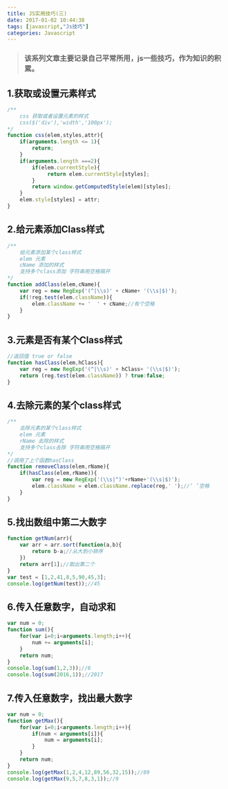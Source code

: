 ```yaml
---
title: JS实用技巧(三)
date: 2017-01-02 10:44:38
tags: [javascript,"Js技巧"]
categories: Javascript
---
```

> ### 该系列文章主要记录自己平常所用，js一些技巧，作为知识的积累。


<!-- more -->
## 1.获取或设置元素样式
```javascript
/**
	css 获取或者设置元素的样式
	css($('div'),'width','100px');
*/
function css(elem,styles,attr){
	if(arguments.length <= 1){
		return;
	}
	if(arguments.length ===2){
		if(elem.currentStyle){
			 return elem.currentStyle[styles];
		}
		return window.getComputedStyle(elem)[styles];
	}
	elem.style[styles] = attr;
}
```
## 2.给元素添加Class样式
```javascript
/**
	给元素添加某个class样式
	elem 元素
	cName 添加的样式
	支持多个class添加 字符串用空格隔开
*/
function addClass(elem,cName){
	var reg = new RegExp('(^|\\s)' + cName+ '(\\s|$)');
	if(!reg.test(elem.className)){
		elem.className += '  ' + cName;//有个空格
	}
}
```
## 3.元素是否有某个Class样式
```javascript
//返回值 true or false
function hasClass(elem,hClass){
	var reg = new RegExp('(^|\\s)' + hClass+ '(\\s|$)');
	return (reg.test(elem.className)) ? true:false;
}
```
## 4.去除元素的某个class样式
```javascript
/**
	去除元素的某个class样式
	elem 元素
	rName 去除的样式
	支持多个class去除 字符串用空格隔开
*/
//调用了上个函数hasClass
function removeClass(elem,rName){
	if(hasClass(elem,rName)){
		var reg = new RegExp('(\\s|^)'+rName+'(\\s|$)');
		elem.className = elem.className.replace(reg,' ');//‘ ’空格
	}
}
```
## 5.找出数组中第二大数字
```javascript
function getNum(arr){
	var arr = arr.sort(function(a,b){
		return b-a;//从大到小排序
	})
	return arr[1];//取出第二个
}
var test = [1,2,41,8,5,90,45,3];
console.log(getNum(test));//45
```
## 6.传入任意数字，自动求和
```javascript
var num = 0;
function sum(){
	for(var i=0;i<arguments.length;i++){
		num += arguments[i];
	}
	return num;
}
console.log(sum(1,2,3));//6
console.log(sum(2016,1));//2017
```
## 7.传入任意数字，找出最大数字
```javascript
var num = 0;
function getMax(){
	for(var i=0;i<arguments.length;i++){
		if(num < arguments[i]){
			num = arguments[i];
		}
	}
	return num;
}
console.log(getMax(1,2,4,12,89,56,32,15));//89
console.log(getMax(9,5,7,8,3,1));//9
```


  [1]: http://oiukswkar.bkt.clouddn.com/Js-jq.jpg
